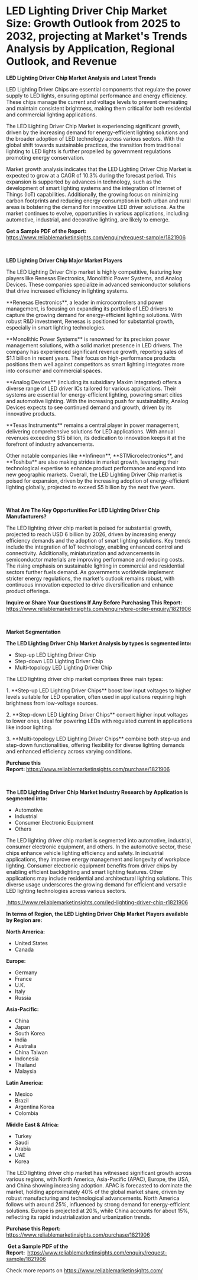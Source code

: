 <p><h1>LED Lighting Driver Chip Market Size: Growth Outlook from 2025 to 2032, projecting at Market's Trends Analysis by Application, Regional Outlook, and Revenue</h1></p><p><strong>LED Lighting Driver Chip Market Analysis and Latest Trends</strong></p>
<p><p>LED Lighting Driver Chips are essential components that regulate the power supply to LED lights, ensuring optimal performance and energy efficiency. These chips manage the current and voltage levels to prevent overheating and maintain consistent brightness, making them critical for both residential and commercial lighting applications.</p><p>The LED Lighting Driver Chip Market is experiencing significant growth, driven by the increasing demand for energy-efficient lighting solutions and the broader adoption of LED technology across various sectors. With the global shift towards sustainable practices, the transition from traditional lighting to LED lights is further propelled by government regulations promoting energy conservation.</p><p>Market growth analysis indicates that the LED Lighting Driver Chip Market is expected to grow at a CAGR of 10.3% during the forecast period. This expansion is supported by advances in technology, such as the development of smart lighting systems and the integration of Internet of Things (IoT) capabilities. Additionally, the growing focus on minimizing carbon footprints and reducing energy consumption in both urban and rural areas is bolstering the demand for innovative LED driver solutions. As the market continues to evolve, opportunities in various applications, including automotive, industrial, and decorative lighting, are likely to emerge.</p></p>
<p><strong>Get a Sample PDF of the Report:&nbsp;</strong> <a href="https://www.reliablemarketinsights.com/enquiry/request-sample/1821906?utm_campaign=2324&utm_medium=2&utm_source=Github&utm_content=ia&utm_term=13022025&utm_id=led-lighting-driver-chip">https://www.reliablemarketinsights.com/enquiry/request-sample/1821906</a></p>
<p>&nbsp;</p>
<p><strong>LED Lighting Driver Chip Major Market Players</strong></p>
<p><p>The LED Lighting Driver Chip market is highly competitive, featuring key players like Renesas Electronics, Monolithic Power Systems, and Analog Devices. These companies specialize in advanced semiconductor solutions that drive increased efficiency in lighting systems.</p><p>**Renesas Electronics**, a leader in microcontrollers and power management, is focusing on expanding its portfolio of LED drivers to capture the growing demand for energy-efficient lighting solutions. With robust R&D investment, Renesas is positioned for substantial growth, especially in smart lighting technologies.</p><p>**Monolithic Power Systems** is renowned for its precision power management solutions, with a solid market presence in LED drivers. The company has experienced significant revenue growth, reporting sales of $1.1 billion in recent years. Their focus on high-performance products positions them well against competitors as smart lighting integrates more into consumer and commercial spaces.</p><p>**Analog Devices** (including its subsidiary Maxim Integrated) offers a diverse range of LED driver ICs tailored for various applications. Their systems are essential for energy-efficient lighting, powering smart cities and automotive lighting. With the increasing push for sustainability, Analog Devices expects to see continued demand and growth, driven by its innovative products.</p><p>**Texas Instruments** remains a central player in power management, delivering comprehensive solutions for LED applications. With annual revenues exceeding $15 billion, its dedication to innovation keeps it at the forefront of industry advancements.</p><p>Other notable companies like **Infineon**, **STMicroelectronics**, and **Toshiba** are also making strides in market growth, leveraging their technological expertise to enhance product performance and expand into new geographic markets. Overall, the LED Lighting Driver Chip market is poised for expansion, driven by the increasing adoption of energy-efficient lighting globally, projected to exceed $5 billion by the next five years.</p></p>
<p>&nbsp;</p>
<p><strong>What Are The Key Opportunities For LED Lighting Driver Chip Manufacturers?</strong></p>
<p><p>The LED lighting driver chip market is poised for substantial growth, projected to reach USD 6 billion by 2026, driven by increasing energy efficiency demands and the adoption of smart lighting solutions. Key trends include the integration of IoT technology, enabling enhanced control and connectivity. Additionally, miniaturization and advancements in semiconductor materials are improving performance and reducing costs. The rising emphasis on sustainable lighting in commercial and residential sectors further fuels demand. As governments worldwide implement stricter energy regulations, the market's outlook remains robust, with continuous innovation expected to drive diversification and enhance product offerings.</p></p>
<p><strong>Inquire or Share Your Questions If Any Before Purchasing This Report:</strong> <a href="https://www.reliablemarketinsights.com/enquiry/pre-order-enquiry/1821906?utm_campaign=2324&utm_medium=2&utm_source=Github&utm_content=ia&utm_term=13022025&utm_id=led-lighting-driver-chip">https://www.reliablemarketinsights.com/enquiry/pre-order-enquiry/1821906</a></p>
<p>&nbsp;</p>
<p><strong>Market Segmentation</strong></p>
<p><strong>The LED Lighting Driver Chip Market Analysis by types is segmented into:</strong></p>
<p><ul><li>Step-up LED Lighting Driver Chip</li><li>Step-down LED Lighting Driver Chip</li><li>Multi-topology LED Lighting Driver Chip</li></ul></p>
<p><p>The LED lighting driver chip market comprises three main types: </p><p>1. **Step-up LED Lighting Driver Chips** boost low input voltages to higher levels suitable for LED operation, often used in applications requiring high brightness from low-voltage sources.</p><p>2. **Step-down LED Lighting Driver Chips** convert higher input voltages to lower ones, ideal for powering LEDs with regulated current in applications like indoor lighting.</p><p>3. **Multi-topology LED Lighting Driver Chips** combine both step-up and step-down functionalities, offering flexibility for diverse lighting demands and enhanced efficiency across varying conditions.</p></p>
<p><strong>Purchase this Report:&nbsp;</strong><a href="https://www.reliablemarketinsights.com/purchase/1821906?utm_campaign=2324&utm_medium=2&utm_source=Github&utm_content=ia&utm_term=13022025&utm_id=led-lighting-driver-chip">https://www.reliablemarketinsights.com/purchase/1821906</a></p>
<p>&nbsp;</p>
<p><strong>The LED Lighting Driver Chip Market Industry Research by Application is segmented into:</strong></p>
<p><ul><li>Automotive</li><li>Industrial</li><li>Consumer Electronic Equipment</li><li>Others</li></ul></p>
<p><p>The LED lighting driver chip market is segmented into automotive, industrial, consumer electronic equipment, and others. In the automotive sector, these chips enhance vehicle lighting efficiency and safety. In industrial applications, they improve energy management and longevity of workplace lighting. Consumer electronic equipment benefits from driver chips by enabling efficient backlighting and smart lighting features. Other applications may include residential and architectural lighting solutions. This diverse usage underscores the growing demand for efficient and versatile LED lighting technologies across various sectors.</p></p>
<p><a href="https://www.reliablemarketinsights.com/led-lighting-driver-chip-r1821906?utm_campaign=2324&utm_medium=2&utm_source=Github&utm_content=ia&utm_term=13022025&utm_id=led-lighting-driver-chip">&nbsp;https://www.reliablemarketinsights.com/led-lighting-driver-chip-r1821906</a></p>
<p><strong>In terms of Region, the LED Lighting Driver Chip Market Players available by Region are:</strong></p>
<p>
    <p> <strong> North America: </strong>
        <ul>
            <li>United States</li>
            <li>Canada</li>
        </ul>
        </p> 
    <p> <strong> Europe: </strong>
        <ul>
            <li>Germany</li>
            <li>France</li>
            <li>U.K.</li>
            <li>Italy</li>
            <li>Russia</li>
        </ul>
        </p> 
    <p> <strong> Asia-Pacific: </strong>
        <ul>
            <li>China</li>
            <li>Japan</li>
            <li>South Korea</li>
            <li>India</li>
            <li>Australia</li>
            <li>China Taiwan</li>
            <li>Indonesia</li>
            <li>Thailand</li>
            <li>Malaysia</li>
        </ul>
        </p> 
    <p> <strong> Latin America: </strong>
        <ul>
            <li>Mexico</li>
            <li>Brazil</li>
            <li>Argentina Korea</li>
            <li>Colombia</li>
        </ul>
        </p> 
    <p> <strong> Middle East & Africa: </strong>
        <ul>
            <li>Turkey</li>
            <li>Saudi</li>
            <li>Arabia</li>
            <li>UAE</li>
            <li>Korea</li>
        </ul>
    </p>
    </p>
<p><p>The LED lighting driver chip market has witnessed significant growth across various regions, with North America, Asia-Pacific (APAC), Europe, the USA, and China showing increasing adoption. APAC is forecasted to dominate the market, holding approximately 40% of the global market share, driven by robust manufacturing and technological advancements. North America follows with around 25%, influenced by strong demand for energy-efficient solutions. Europe is projected at 20%, while China accounts for about 15%, reflecting its rapid industrialization and urbanization trends.</p></p>
<p><strong>Purchase this Report: </strong><a href="https://www.reliablemarketinsights.com/purchase/1821906?utm_campaign=2324&utm_medium=2&utm_source=Github&utm_content=ia&utm_term=13022025&utm_id=led-lighting-driver-chip">https://www.reliablemarketinsights.com/purchase/1821906</a></p>
<p>&nbsp;<strong>Get a Sample PDF of the Report:&nbsp;&nbsp;</strong><a href="https://www.reliablemarketinsights.com/enquiry/request-sample/1821906?utm_campaign=2324&utm_medium=2&utm_source=Github&utm_content=ia&utm_term=13022025&utm_id=led-lighting-driver-chip">https://www.reliablemarketinsights.com/enquiry/request-sample/1821906</a></p>
<p><strong></strong></p>
<p>Check more reports on <a href="https://www.reliablemarketinsights.com/?utm_campaign=2324&utm_medium=2&utm_source=Github&utm_content=ia&utm_term=13022025&utm_id=led-lighting-driver-chip">https://www.reliablemarketinsights.com/</a></p>
